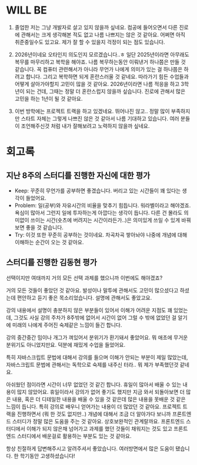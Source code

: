 # WILL BE
1. 졸업한 저는 그냥 개발자로 살고 있지 않을까 싶네요. 컴공에 들어오면서 다른 진로에 관해서는 크게 생각해본 적도 없고 나름 나쁘지는 않은 것 같아요. 어쩌면 아직 취준중일수도 있고요. 제가 잘 할 수 있을지 걱정이 되는 점도 있습니다.

2. 2026년이네요 오타인지 의도인지 모르겠습니다..ㅎ 일단 2025년이라면 아무래도 복무를 마무리하고 복학을 해야죠. 나름 복무하는동안 이뤄낸거 하나쯤은 만들 것 같습니다. 꼭 컴퓨터 관련해서가 아니라 무언가 나에게 의미가 있는 걸 하나쯤은 하려고 합니다. 그리고 복학하면 되게 혼란스러울 것 같네요. 따라가기 힘든 수업들과 어떻게 살아가야할지 고민이 많을 것 같아요. 2026년이라면 나름 적응을 하고 3학년이 되는 건데, 그때는 정말 더 혼란스럽지 않을까 싶습니다. 진로에 관해서 많은 고민을 하는 1년이 될 것 같아요.

3. 이번 방학에는 프로젝트 트랙을 하고 있겠네요. 뛰어나진 않고.. 정말 많이 부족하지만 스타트 자체는 그렇게 나쁘진 않은 것 같아서 나름 기대하고 있습니다. 여러 분들이 조언해주신것 처럼 내가 잘해보려고 노력하지 않을까 싶네요.

# 회고록
## 지난 8주의 스터디를 진행한 자신에 대한 평가
- Keep: 꾸준히 무언가를 공부하면 좋겠습니다. 버리고 있는 시간들이 꽤 있다는 생각이 들었어요.
- Problem: 일(공부)와 자유시간의 비율을 맞추기 힘듭니다. 워라벨이라고 해야겠죠. 욕심이 많아서 그런지 일에 투자하는게 아깝다는 생각이 듭니다. 다른 건 몰라도 의미없이 쓰이는 시간(숏츠에 버려지는 시간이라든가..)은 의미있게 쓰일 수 있게 바꿔보면 좋을 것 같습니다.
- Try: 이것 또한 꾸준히 공부하는 것이네요. 차곡차곡 쌓아놔야 나중에 개념에 대해 이해하는 순간이 오는 것 같아요.

## 스터디를 진행한 김동현 평가
선택이지만 여태까지 거의 모든 선택 과제를 했으니까 이번에도 해야겠죠?

거의 모든 것들이 좋았던 것 같아요. 발성이나 말투에 관해서도 고민이 많으셨다고 하셨는데 편안하고 듣기 좋은 목소리었습니다. 설명에 관해서도 좋았고요.

강의 내용에서 설명이 충분하지 않은 부분들이 있어서 이해가 어려운 지점도 꽤 있었는데, 그것도 사실 강의 주차가 8주밖에 없어서 시간이 없어 그럴 수 밖에 없었던 걸 알기에 미래의 나에게 주어진 숙제같은 느낌이 들긴 합니다.

강의 중간중간 밈이나 개그가 껴있어서 분위기가 환기돼서 좋았어요. 뭐 애초에 무거운 분위기도 아니었지만요. 덕분에 재밌게 수업을 들었어요.

특히 자바스크립트 문법에 대해서 강의를 들으며 이해가 안되는 부분이 제일 많았는데, 자바스크립트 문법에 관해서는 독학으로 숙제를 내주신 터라.. 뭐 제가 부족했던것 같네요.

아쉬웠던 점이라면 시간이 너무 없었던 것 같긴 합니다. 휴일이 많아서 배울 수 있는 내용이 많지 않았어요. 휴일이라서 강의가 없어 좋기도 했지만 지금 와서 되돌아보면 더 많은 내용, 혹은 더 디테일한 내용을 배울 수 있을 것 같은데 많은 내용을 못배운 것 같은 느낌이 듭니다. 특히 강의로 배우니 얻어가는 내용이 더 많았던 것 같아요. 프로젝트 트랙을 진행하면서 (뭐 한 것도 없지만..) 개념에 대해서 조금 더 알아가다 보니까 프론트엔드 스터디가 정말 많은 도움을 주는 것 같아요. 상호보완적인 관계랄까요. 프론트엔드 스터디에서 이해가 되지 않은채 넘어가고 과제를 했던 것들이 채워지는 것도 있고 프론트엔드 스터디에서 배운걸로 활용하는 부분도 있는 것 같아요.

항상 친절하게 답변해주시고 알려주셔서 좋았습니다. 여러방면에서 많은 도움이 됐습니다. 한 학기동안 고생하셨습니다!